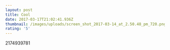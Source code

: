 ```yaml
---
layout: post
title: Cool
date: 2017-03-17T21:02:41.936Z
thumbnail: /images/uploads/screen_shot_2017-03-14_at_2.50.48_pm_720.png
rating: '5'
---
```


2174939781